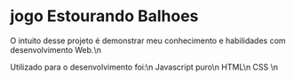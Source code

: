 # jogo Estourando Balhoes
O intuito desse projeto é demonstrar meu conhecimento e habilidades com desenvolvimento Web.\n

Utilizado para o desenvolvimento foi:\n
Javascript puro\n
HTML\n
CSS \n


